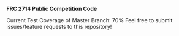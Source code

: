 <b>FRC 2714 Public Competition Code</b>

Current Test Coverage of Master Branch: 70%
Feel free to submit issues/feature requests to this repository!
